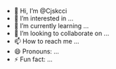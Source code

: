 - 👋 Hi, I’m @Cjskcci
- 👀 I’m interested in ...
- 🌱 I’m currently learning ...
- 💞️ I’m looking to collaborate on ...
- 📫 How to reach me ...
- 😄 Pronouns: ...
- ⚡ Fun fact: ...

<!---
Cjskcci/Cjskcci is a ✨ special ✨ repository because its `README.md` (this file) appears on your GitHub profile.
You can click the Preview link to take a look at your changes.
--->
